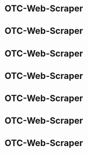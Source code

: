 # OTC-Web-Scraper
# OTC-Web-Scraper
# OTC-Web-Scraper
# OTC-Web-Scraper
# OTC-Web-Scraper
# OTC-Web-Scraper
# OTC-Web-Scraper
